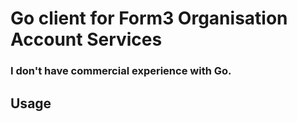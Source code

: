 # Go client for Form3 Organisation Account Services

### I don't have commercial experience with Go.

## Usage

